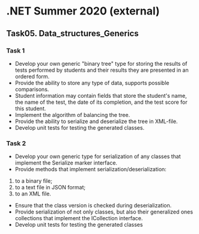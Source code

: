 # .NET Summer 2020 (external)
## Task05. Data_structures_Generics
### Task 1
* Develop your own generic "binary tree" type for storing the results of tests performed by students and their results they are presented in an ordered form.
* Provide the ability to store any type of data, supports possible comparisons.
* Student information may contain fields that store the student's name, the name of the test, the date of its completion, and the test score for this student.
* Implement the algorithm of balancing the tree.
* Provide the ability to serialize and deserialize the tree in XML-file.
* Develop unit tests for testing the generated classes.
### Task 2
* Develop your own generic type for serialization of any classes that implement the Serialize marker interface.
* Provide methods that implement serialization/deserialization:
1. to a binary file;
2. to a text file in JSON format;
3. to an XML file.
* Ensure that the class version is checked during deserialization.
* Provide serialization of not only classes, but also their generalized ones collections that implement the ICollection<T> interface.
* Develop unit tests for testing the generated classes
